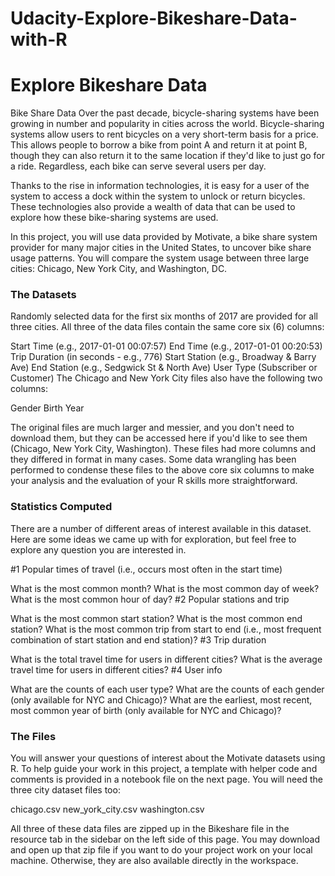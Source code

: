 # Udacity-Explore-Bikeshare-Data-with-R

# Explore Bikeshare Data
Bike Share Data
Over the past decade, bicycle-sharing systems have been growing in number and popularity in cities across the world. Bicycle-sharing systems allow users to rent bicycles on a very short-term basis for a price. This allows people to borrow a bike from point A and return it at point B, though they can also return it to the same location if they'd like to just go for a ride. Regardless, each bike can serve several users per day.

Thanks to the rise in information technologies, it is easy for a user of the system to access a dock within the system to unlock or return bicycles. These technologies also provide a wealth of data that can be used to explore how these bike-sharing systems are used.

In this project, you will use data provided by Motivate, a bike share system provider for many major cities in the United States, to uncover bike share usage patterns. You will compare the system usage between three large cities: Chicago, New York City, and Washington, DC.

### The Datasets
Randomly selected data for the first six months of 2017 are provided for all three cities. All three of the data files contain the same core six (6) columns:

Start Time (e.g., 2017-01-01 00:07:57)
End Time (e.g., 2017-01-01 00:20:53)
Trip Duration (in seconds - e.g., 776)
Start Station (e.g., Broadway & Barry Ave)
End Station (e.g., Sedgwick St & North Ave)
User Type (Subscriber or Customer)
The Chicago and New York City files also have the following two columns:

Gender
Birth Year

The original files are much larger and messier, and you don't need to download them, but they can be accessed here if you'd like to see them (Chicago, New York City, Washington). These files had more columns and they differed in format in many cases. Some data wrangling has been performed to condense these files to the above core six columns to make your analysis and the evaluation of your R skills more straightforward.

### Statistics Computed
There are a number of different areas of interest available in this dataset. Here are some ideas we came up with for exploration, but feel free to explore any question you are interested in.

#1 Popular times of travel (i.e., occurs most often in the start time)

What is the most common month?
What is the most common day of week?
What is the most common hour of day?
#2 Popular stations and trip

What is the most common start station?
What is the most common end station?
What is the most common trip from start to end (i.e., most frequent combination of start station and end station)?
#3 Trip duration

What is the total travel time for users in different cities?
What is the average travel time for users in different cities?
#4 User info

What are the counts of each user type?
What are the counts of each gender (only available for NYC and Chicago)?
What are the earliest, most recent, most common year of birth (only available for NYC and Chicago)?

### The Files
You will answer your questions of interest about the Motivate datasets using R. To help guide your work in this project, a template with helper code and comments is provided in a notebook file on the next page. You will need the three city dataset files too:

chicago.csv
new_york_city.csv
washington.csv

All three of these data files are zipped up in the Bikeshare file in the resource tab in the sidebar on the left side of this page. You may download and open up that zip file if you want to do your project work on your local machine. Otherwise, they are also available directly in the workspace.
